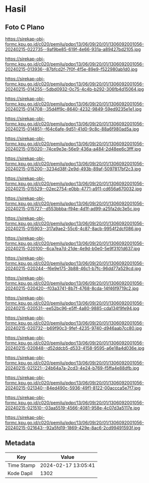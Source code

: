 # Hasil

## Foto C Plano

https://sirekap-obj-formc.kpu.go.id/c020/pemilu/pdpr/13/06/09/20/01/1306092001056-20240215-022735--9af9be85-619f-4e66-931a-a89427bd2105.jpg

https://sirekap-obj-formc.kpu.go.id/c020/pemilu/pdpr/13/06/09/20/01/1306092001056-20240215-013936--87bfcd2f-7f0f-4f5e-89e9-f522980ab1d0.jpg

https://sirekap-obj-formc.kpu.go.id/c020/pemilu/pdpr/13/06/09/20/01/1306092001056-20240215-014255--5dbd0932-0c75-4c4b-b292-306fb4d15064.jpg

https://sirekap-obj-formc.kpu.go.id/c020/pemilu/pdpr/13/06/09/20/01/1306092001056-20240215-014708--35d4ff9c-8640-4232-9849-59ed9235e1e1.jpg

https://sirekap-obj-formc.kpu.go.id/c020/pemilu/pdpr/13/06/09/20/01/1306092001056-20240215-014851--f64c6afe-9d51-41d0-9c8c-88a6f980ad5a.jpg

https://sirekap-obj-formc.kpu.go.id/c020/pemilu/pdpr/13/06/09/20/01/1306092001056-20240215-015020--74ce9e3e-56e9-436a-a484-2d48ee6c3fff.jpg

https://sirekap-obj-formc.kpu.go.id/c020/pemilu/pdpr/13/06/09/20/01/1306092001056-20240215-015200--3234d38f-2e9d-493b-89af-5097817bf2c3.jpg

https://sirekap-obj-formc.kpu.go.id/c020/pemilu/pdpr/13/06/09/20/01/1306092001056-20240215-015529--02ec2754-e0bb-4771-a911-cd656a670032.jpg

https://sirekap-obj-formc.kpu.go.id/c020/pemilu/pdpr/13/06/09/20/01/1306092001056-20240215-015727--d553bbba-f94e-4d1f-ad99-a25fa2dc3e5c.jpg

https://sirekap-obj-formc.kpu.go.id/c020/pemilu/pdpr/13/06/09/20/01/1306092001056-20240215-015903--317a9ae2-55c6-4c87-8acb-9954f2dcf086.jpg

https://sirekap-obj-formc.kpu.go.id/c020/pemilu/pdpr/13/06/09/20/01/1306092001056-20240215-020100--6ca7ea7d-21de-4e9d-b0e0-5e9f3101d637.jpg

https://sirekap-obj-formc.kpu.go.id/c020/pemilu/pdpr/13/06/09/20/01/1306092001056-20240215-020244--f6e9e175-3b88-46c1-b7fc-96dd77a529cd.jpg

https://sirekap-obj-formc.kpu.go.id/c020/pemilu/pdpr/13/06/09/20/01/1306092001056-20240215-020420--f03a3741-8b7f-4768-8cda-14f46f9719c2.jpg

https://sirekap-obj-formc.kpu.go.id/c020/pemilu/pdpr/13/06/09/20/01/1306092001056-20240215-020531--ee52bc96-e5ff-4a80-9885-cda134f9fe94.jpg

https://sirekap-obj-formc.kpu.go.id/c020/pemilu/pdpr/13/06/09/20/01/1306092001056-20240215-020732--b69f90c3-9fef-4235-9740-d946aab7cc80.jpg

https://sirekap-obj-formc.kpu.go.id/c020/pemilu/pdpr/13/06/09/20/01/1306092001056-20240215-020848--d52ddcb5-d533-4158-9595-a6e18a4d036e.jpg

https://sirekap-obj-formc.kpu.go.id/c020/pemilu/pdpr/13/06/09/20/01/1306092001056-20240215-021221--24b64a7a-2cd3-4e24-b769-f5ffa4e88dfb.jpg

https://sirekap-obj-formc.kpu.go.id/c020/pemilu/pdpr/13/06/09/20/01/1306092001056-20240215-021340--84ed490c-5936-49f1-8122-00accca5e7f7.jpg

https://sirekap-obj-formc.kpu.go.id/c020/pemilu/pdpr/13/06/09/20/01/1306092001056-20240215-021510--03aa5519-4566-4081-958e-4c07d3a5117e.jpg

https://sirekap-obj-formc.kpu.go.id/c020/pemilu/pdpr/13/06/09/20/01/1306092001056-20240215-021643--92a5fd19-1869-429e-8ac6-2cd99491593f.jpg


## Metadata

| Key        | Value               |
| ---------- | ------------------- |
| Time Stamp | 2024-02-17 13:05:41 |
| Kode Dapil | 1302                |



